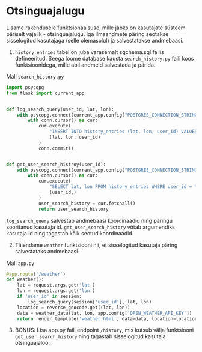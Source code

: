 # Otsinguajalugu

Lisame rakendusele funktsionaalsuse, mille jaoks on kasutajate süsteem päriselt vajalik - otsinguajalugu. Iga ilmaandmete päring seotakse sisselogitud kasutajaga (selle olemasolul) ja salvestatakse andmebaasi.

1. `history_entries` tabel on juba varasemalt sqchema.sql failis defineeritud. Seega loome database kausta `search_history.py` faili koos funktsioonidega, mille abil andmeid salvestada ja pärida.

Mall `search_history.py`
```python
import psycopg
from flask import current_app


def log_search_query(user_id, lat, lon):
    with psycopg.connect(current_app.config["POSTGRES_CONNECTION_STRING"]) as conn:
        with conn.cursor() as cur:
            cur.execute(
                "INSERT INTO history_entries (lat, lon, user_id) VALUES (%s, %s, %s)",
                (lat, lon, user_id)
            )
            conn.commit()


def get_user_search_histroy(user_id):
    with psycopg.connect(current_app.config["POSTGRES_CONNECTION_STRING"]) as conn:
        with conn.cursor() as cur:
            cur.execute(
                "SELECT lat, lon FROM history_entries WHERE user_id = %s",
                (user_id,)
            )
            user_search_history = cur.fetchall()
            return user_search_history

```

`log_search_query` salvestab andmebaasi koordinaadid ning päringu sooritanud kasutaja id.
`get_user_search_history` võtab argumendiks kasutaja id ning tagastab kõik seotud koordinaadid.

2. Täiendame `weather` funktsiooni nii, et sisselogitud kasutaja päring salvestataks andmebaasi.

Mall `app.py`
```python
@app.route('/weather')
def weather():
    lat = request.args.get('lat')
    lon = request.args.get('lon')
    if 'user_id' in session:
        log_search_query(session['user_id'], lat, lon)
    location = reverse_geocode.get((lat, lon))
    data = weather_data(lat, lon, app.config['OPEN_WEATHER_API_KEY'])
    return render_template('weather.html', data=data, location=location)
```

3. BONUS: Lisa app.py faili endpoint `/history`, mis kutsub välja funktsiooni `get_user_search_history` ning tagastab sisselogitud kasutaja otsinguajaloo.

